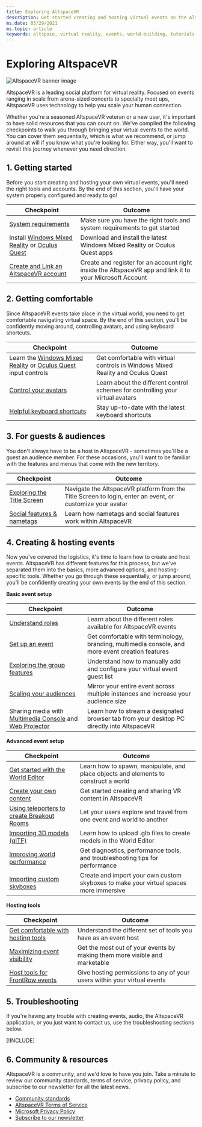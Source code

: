 ```yaml
---
title: Exploring AltspaceVR
description: Get started creating and hosting virtual events on the AltspaceVR platform with our curated checkpoint journey.
ms.date: 03/29/2021
ms.topic: article
keywords: altspace, virtual reality, events, world-building, tutorials
---
```


# Exploring AltspaceVR

![AltspaceVR banner image](images/altspace-vr-banner.png)

AltspaceVR is a leading social platform for virtual reality. Focused on events ranging in scale from arena-sized concerts to specialty meet ups, AltspaceVR uses technology to help you scale your human connection.

Whether you're a seasoned AltspaceVR veteran or a new user, it's important to have solid resources that you can count on. We've compiled the following checkpoints to walk you through bringing your virtual events to the world. You can cover them sequentially, which is what we recommend, or jump around at will if you know what you're looking for. Either way, you'll want to revisit this journey whenever you need direction.

## 1. Getting started

Before you start creating and hosting your own virtual events, you'll need the right tools and accounts. By the end of this section, you'll have your system properly configured and ready to go!

|  Checkpoint  |  Outcome  |
| --- | --- |
| [System requirements](getting-started/system-requirements.md) | Make sure you have the right tools and system requirements to get started |
| Install [Windows Mixed Reality](getting-started/wmr-installation.md) or [Oculus Quest](getting-started/oculus-installation.md)| Download and install the latest Windows Mixed Reality or Oculus Quest apps |
| [Create and Link an AltspaceVR account](getting-started/creating-and-linking-accounts.md) | Create and register for an account right inside the AltspaceVR app and link it to your Microsoft Account|

## 2. Getting comfortable

Since AltspaceVR events take place in the virtual world, you need to get comfortable navigating virtual space. By the end of this section, you'll be confidently moving around, controlling avatars, and using keyboard shortcuts.

|  Checkpoint  |  Outcome  |
| --- | --- |
| Learn the [Windows Mixed Reality](getting-started/wmr-controls.md) or [Oculus Quest](getting-started/oculus-controls.md) input controls | Get comfortable with virtual controls in Windows Mixed Reality and Oculus Quest |
| [Control your avatars](getting-started/avatar-controls.md) | Learn about the different control schemes for controlling your virtual avatars |
| [Helpful keyboard shortcuts](getting-started/keyboard-shortcuts.md) | Stay up-to-date with the latest keyboard shortcuts |

## 3. For guests & audiences

You don't always have to be a host in AltspaceVR - sometimes you'll be a guest an audience member. For these occasions, you'll want to be familiar with the features and menus that come with the new territory.

|  Checkpoint  |  Outcome  |
| --- | --- |
| [Exploring the Title Screen](community/exploring-title-screen.md) | Navigate the AltspaceVR platform from the Title Screen to login, enter an event, or customize your avatar |
| [Social features & nametags](faqs/account-avatar-faq.md#how-do-nametags-work) | Learn how nametags and social features work within AltspaceVR |

## 4. Creating & hosting events

Now you've covered the logistics, it's time to learn how to create and host events. AltspaceVR has different features for this process, but we've separated them into the basics, more advanced options, and hosting-specific tools. Whether you go through these sequentially, or jump around, you'll be confidently creating your own events by the end of this section.

**Basic event setup**

|  Checkpoint  |  Outcome  |
| --- | --- |
| [Understand roles](getting-started/roles.md) | Learn about the different roles available for AltspaceVR events |
| [Set up an event](tutorials/creating-an-event.md) | Get comfortable with terminology, branding, multimedia console, and more event creation features |
| [Exploring the group features](tutorials/group-features.md) | Understand how to manually add and configure your virtual event guest list |
| [Scaling your audiences](faqs/scaling-audiences.md) | Mirror your entire event across multiple instances and increase your audience size |
| Sharing media with [Multimedia Console](tutorials/multimedia-console.md) and [Web Projector](tutorials/web-projector-streaming.md) | Learn how to stream a designated browser tab from your desktop PC directly into AltspaceVR |

**Advanced event setup**

|  Checkpoint  |  Outcome  |
| --- | --- |
| [Get started with the World Editor](world-building/world-editor-getting-started.md) | Learn how to spawn, manipulate, and place objects and elements to construct a world |
| [Create your own content](community/creating-content.md) | Get started creating and sharing VR content in AltspaceVR |
| [Using teleporters to create Breakout Rooms](tutorials/teleporting.md) | Let your users explore and travel from one event and world to another |
| [Importing 3D models (glTF)](world-building/importing-models.md) | Learn how to upload .glb files to create models in the World Editor |
| [Improving world performance](world-building/improving-performance.md) | Get diagnostics, performance tools, and troubleshooting tips for performance |
| [Importing custom skyboxes](world-building/uploading-custom-skyboxes.md) | Create and import your own custom skyboxes to make your virtual spaces more immersive |

**Hosting tools**

|  Checkpoint  |  Outcome  |
| --- | --- |
| [Get comfortable with hosting tools](tutorials/host-tools-overview.md) | Understand the different set of tools you have as an event host |
| [Maximizing event visibility](tutorials/main-events.md) | Get the most out of your events by making them more visible and marketable |
| [Host tools for FrontRow events](tutorials/host-tools-for-events.md) | Give hosting permissions to any of your users within your virtual events |

## 5. Troubleshooting

If you're having any trouble with creating events, audio, the AltspaceVR application, or you just want to contact us, use the troubleshooting sections below. 

[!INCLUDE[](includes/troubleshooting.md)]

## 6. Community & resources

AltspaceVR is a community, and we'd love to have you join. Take a minute to review our community standards, terms of service, privacy policy, and subscribe to our newsletter for all the latest news.

* [Community standards](community/community-standards.md)
* [AltspaceVR Terms of Service](community/terms-of-service.md)
* [Microsoft Privacy Policy](https://privacy.microsoft.com/privacystatement)
* [Subscribe to our newsletter](community/newsletter-subscriptions.md)